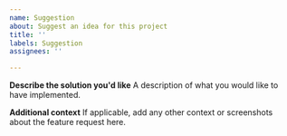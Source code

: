 ```yaml
---
name: Suggestion
about: Suggest an idea for this project
title: ''
labels: Suggestion
assignees: ''

---
```


**Describe the solution you'd like**
A description of what you would like to have implemented.

**Additional context**
If applicable, add any other context or screenshots about the feature request here.
